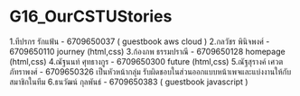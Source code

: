 # G16_OurCSTUStories
1.ทีปรกร รักแฟ้น - 6709650037 ( guestbook aws cloud )
2.กลวัชร พินิจพงศ์ - 6709650110 journey (html,css)
3.ก้องภพ ธรรมปราณี - 6709650128 homepage (html,css)
4.ณัฐนนท์ ศุทธางกูร - 6709650300 future (html,css)
5.ณัฐสุรางค์ เศวตภัทราพงศ์ - 6709650326 เป็นหัวหน้ากลุ่ม รับผิดชอบในส่วนออกแบบหน้าเพจและแบ่งงานให้กับสมาชิกในทีม
6.ธนวัฒน์ กุลพันธ์ - 6709650383 ( guestbook javascript )
